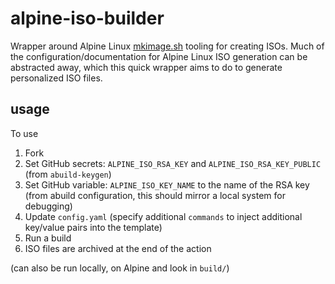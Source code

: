 alpine-iso-builder
===

Wrapper around Alpine Linux
[mkimage.sh](https://gitlab.alpinelinux.org/alpine/aports/-/tree/master/scripts?ref_type=heads)
tooling for creating ISOs. Much of the configuration/documentation for Alpine
Linux ISO generation can be abstracted away, which this quick wrapper aims to do
to generate personalized ISO files.

## usage

To use
1. Fork 
2. Set GitHub secrets: `ALPINE_ISO_RSA_KEY` and `ALPINE_ISO_RSA_KEY_PUBLIC` (from `abuild-keygen`)
3. Set GitHub variable: `ALPINE_ISO_KEY_NAME` to the name of the RSA key (from
   abuild configuration, this should mirror a local system for debugging)
4. Update `config.yaml` (specify additional `commands` to inject additional
   key/value pairs into the template)
5. Run a build
6. ISO files are archived at the end of the action

(can also be run locally, on Alpine and look in `build/`)
